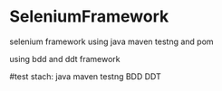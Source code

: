 # SeleniumFramework
selenium framework using java maven testng and pom




using bdd and ddt framework



#test stach:
java
maven
testng
BDD
DDT
